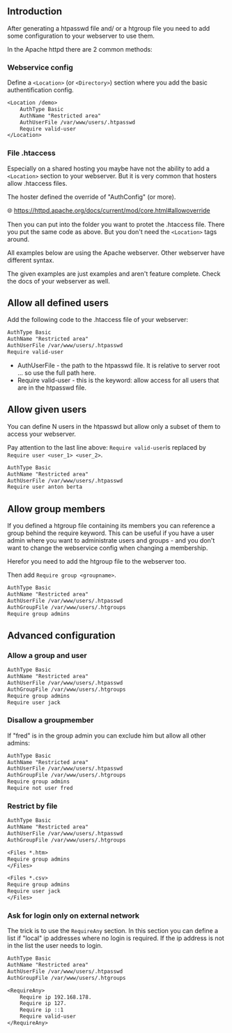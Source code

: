 ## Introduction

After generating a htpasswd file and/ or a htgroup file you need to add some configuration to your webserver to use them.

In the Apache httpd there are 2 common methods:

### Webservice config

Define a `<Location>` (or `<Directory>`) section where you add the basic authentification config.

```txt
<Location /demo>
    AuthType Basic
    AuthName "Restricted area"
    AuthUserFile /var/www/users/.htpasswd
    Require valid-user
</Location>
```

### File .htaccess

Especially on a shared hosting you maybe have not the ability to add a `<Location>` section to your webserver. But it is very common that hosters allow .htaccess files.

The hoster defined the override of "AuthConfig" (or more).

🌐 <https://httpd.apache.org/docs/current/mod/core.html#allowoverride>

Then you can put into the folder you want to protet the .htaccess file. There you put the same code as above. But you don't need the `<Location>` tags around.

All examples below are using the Apache webserver. Other webserver have different syntax. 

The given examples are just examples and aren't feature complete. Check the docs of your webserver as well.

## Allow all defined users

Add the following code to the .htaccess file of your webserver:

```txt
AuthType Basic
AuthName "Restricted area"
AuthUserFile /var/www/users/.htpasswd
Require valid-user
```

* AuthUserFile - the path to the htpasswd file. It is relative to server root ... so use the full path here.
* Require valid-user - this is the keyword: allow access for all users that are in the htpasswd file.

## Allow given users

You can define N users in the htpasswd but allow only a subset of them to access your webserver.

Pay attention to the last line above: `Require valid-user`is replaced by `Require user <user_1> <user_2>`.

```txt
AuthType Basic
AuthName "Restricted area"
AuthUserFile /var/www/users/.htpasswd
Require user anton berta
```

## Allow group members

If you defined a htgroup file containing its members you can reference a group behind the require keyword. This can be useful if you have a user admin where you want to administrate users and groups - and you don't want to change the webservice config when changing a membership.

Herefor you need to add the htgroup file to the webserver too.

Then add `Require group <groupname>`.

```txt
AuthType Basic
AuthName "Restricted area"
AuthUserFile /var/www/users/.htpasswd
AuthGroupFile /var/www/users/.htgroups
Require group admins
```

## Advanced configuration

### Allow a group and user

```txt
AuthType Basic
AuthName "Restricted area"
AuthUserFile /var/www/users/.htpasswd
AuthGroupFile /var/www/users/.htgroups
Require group admins
Require user jack
```

### Disallow a groupmember

If "fred" is in the group admin you can exclude him but allow all other admins:

```txt
AuthType Basic
AuthName "Restricted area"
AuthUserFile /var/www/users/.htpasswd
AuthGroupFile /var/www/users/.htgroups
Require group admins
Require not user fred
```

### Restrict by file

```txt
AuthType Basic
AuthName "Restricted area"
AuthUserFile /var/www/users/.htpasswd
AuthGroupFile /var/www/users/.htgroups

<Files *.htm>
Require group admins
</Files>

<Files *.csv>
Require group admins
Require user jack
</Files>
```

### Ask for login only on external network

The trick is to use the `RequireAny` section. In this section you can define a list if "local" ip addresses where no login is required. If the ip address is not in the list the user needs to login.

```txt
AuthType Basic
AuthName "Restricted area"
AuthUserFile /var/www/users/.htpasswd
AuthGroupFile /var/www/users/.htgroups

<RequireAny>
    Require ip 192.168.178.
    Require ip 127.
    Require ip ::1
    Require valid-user
</RequireAny>
```
